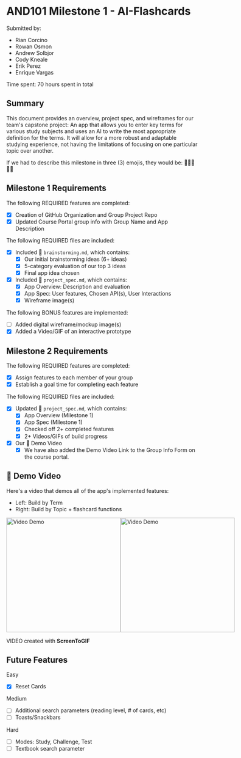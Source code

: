 # AND101 Milestone 1 - AI-Flashcards

Submitted by:
- Rian Corcino
- Rowan Osmon
- Andrew Solbjor
- Cody Kneale
- Erik Perez
- Enrique Vargas

Time spent: 70 hours spent in total

## Summary

This document provides an overview, project spec, and wireframes for our team's capstone project: An app that allows you to enter key terms for various study subjects and uses an AI to write the most appropriate definition for the terms. It will allow for a more robust and adaptable studying experience, not having the limitations of focusing on one particular topic over another. 

If we had to describe this milestone in three (3) emojis, they would be: 🦾👨‍💻👨‍🎓

## Milestone 1 Requirements

The following REQUIRED features are completed:

- [x] Creation of GitHub Organization and Group Project Repo
- [x] Updated Course Portal group info with Group Name and App Description

The following REQUIRED files are included:

- [x] Included 📄 `brainstorming.md`, which contains:
  - [x] Our initial brainstorming ideas (6+ ideas)
  - [x] 5-category evaluation of our top 3 ideas
  - [x] Final app idea chosen
- [x] Included 📄 `project_spec.md`, which contains:
  - [x] App Overview: Description and evaluation
  - [x] App Spec: User features, Chosen API(s), User Interactions
  - [x] Wireframe image(s)

The following BONUS features are implemented:

- [ ] Added digital wireframe/mockup image(s)
- [x] Added a Video/GIF of an interactive prototype

## Milestone 2 Requirements
The following REQUIRED features are completed:

- [x] Assign features to each member of your group
- [x] Establish a goal time for completing each feature

The following REQUIRED files are included:

- [x] Updated 📄 `project_spec.md`, which contains:
  - [X] App Overview (Milestone 1)
  - [X] App Spec (Milestone 1)
  - [x] Checked off 2+ completed features
  - [x] 2+ Videos/GIFs of build progress

- [x] Our 🎥 Demo Video
  - [x] We have also added the Demo Video Link to the Group Info Form on the course portal.

## 🎥 Demo Video

Here's a video that demos all of the app's implemented features:
- Left: Build by Term
- Right: Build by Topic + flashcard functions
<div style="display: flex;">
  <img src='https://github.com/coderkai03/SmartStudyAI/blob/main/SmartStudyAI_Demo1.gif' title='Video Demo' width='300' alt='Video Demo' />
  <img src='https://github.com/coderkai03/SmartStudyAI/blob/main/SmartStudyAI_Demo2.gif' title='Video Demo' width='300' alt='Video Demo' />
</div>


VIDEO created with **ScreenToGIF**

## Future Features

Easy
- [x] Reset Cards

Medium
- [ ] Additional search parameters (reading level, # of cards, etc)
- [ ] Toasts/Snackbars

Hard
- [ ] Modes: Study, Challenge, Test
- [ ] Textbook search parameter
